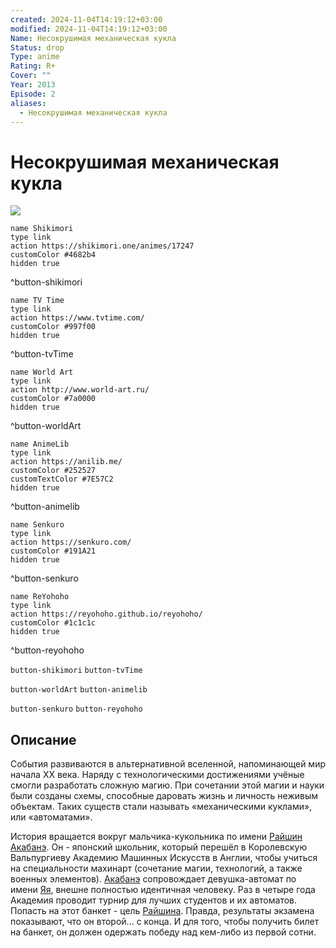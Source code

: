 ```yaml
---
created: 2024-11-04T14:19:12+03:00
modified: 2024-11-04T14:19:12+03:00
Name: Несокрушимая механическая кукла
Status: drop
Type: anime
Rating: R+
Cover: ""
Year: 2013
Episode: 2
aliases:
  - Несокрушимая механическая кукла
---
```


# Несокрушимая механическая кукла

![](https://nyaa.shikimori.one/uploads/poster/animes/17247/79347a8acbf31191264a9e8f8ba635fe.jpeg)

```button
name Shikimori
type link
action https://shikimori.one/animes/17247
customColor #4682b4
hidden true
```
^button-shikimori

```button
name TV Time
type link
action https://www.tvtime.com/
customColor #997f00
hidden true
```
^button-tvTime

```button
name World Art
type link
action http://www.world-art.ru/
customColor #7a0000
hidden true
```
^button-worldArt

```button
name AnimeLib
type link
action https://anilib.me/
customColor #252527
customTextColor #7E57C2
hidden true
```
^button-animelib

```button
name Senkuro
type link
action https://senkuro.com/
customColor #191A21
hidden true
```
^button-senkuro

```button
name ReYohoho
type link
action https://reyohoho.github.io/reyohoho/
customColor #1c1c1c
hidden true
```
^button-reyohoho

`button-shikimori` `button-tvTime`

`button-worldArt` `button-animelib`

`button-senkuro` `button-reyohoho`

## Описание

События развиваются в альтернативной вселенной, напоминающей мир начала XX века. Наряду с технологическими достижениями учёные смогли разработать сложную магию. При сочетании этой магии и науки были созданы схемы, способные даровать жизнь и личность неживым объектам. Таких существ стали называть «механическими куклами», или «автоматами».

История вращается вокруг мальчика-кукольника по имени [Райшин Акабанэ](https://shikimori.one/characters/43143-raishin-akabane). Он - японский школьник, который перешёл в Королевскую Вальпургиеву Академию Машинных Искусств в Англии, чтобы учиться на специальности махинарт (сочетание магии, технологий, а также военных элементов). [Акабанэ](https://shikimori.one/characters/43143-raishin-akabane) сопровождает девушка-автомат по имени [Яя](https://shikimori.one/characters/43144-yaya), внешне полностью идентичная человеку. Раз в четыре года Академия проводит турнир для лучших студентов и их автоматов. Попасть на этот банкет - цель [Райшина](https://shikimori.one/characters/43143-raishin-akabane). Правда, результаты экзамена показывают, что он второй... с конца. И для того, чтобы получить билет на банкет, он должен одержать победу над кем-либо из первой сотни.

